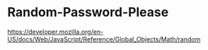 # Random-Password-Please

https://developer.mozilla.org/en-US/docs/Web/JavaScript/Reference/Global_Objects/Math/random